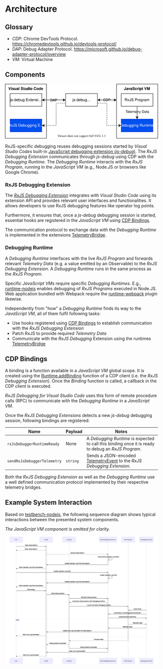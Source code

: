 # Architecture

## Glossary

- *CDP*: Chrome DevTools Protocol. https://chromedevtools.github.io/devtools-protocol/
- *DAP*: Debug Adapter Protocol. https://microsoft.github.io/debug-adapter-protocol/overview
- *VM*: Virtual Machine

## Components

![Component Overview Diagram](docs/component-overview.drawio.svg)

RxJS-specific debugging reuses debugging sessions started by *Visual Studio Codes* built-in [JavaScript debugging extension (*js-debug*)](https://github.com/microsoft/vscode-js-debug). The *RxJS Debugging Extension* communicates through *js-debug* using CDP with the *Debugging Runtime*. The *Debugging Runtime* interacts with the *RxJS Program*, running in the *JavaScript VM* (e.g., Node.JS or browsers like Google Chrome).

### RxJS Debugging Extension

The [*RxJS Debugging Extension*](./packages/extension) integrates with *Visual Studio Code* using its extension API and provides relevant user interfaces and functionalities. It allows developers to use RxJS debugging features like operator log points.

Furthermore, it ensures that, once a *js-debug* debugging session is started, essential hooks are registered in the *JavaScript VM* using [CDP Bindings](#cdp-bindings).

The communication protocol to exchange data with the *Debugging Runtime* is implemented in the extensions [TelemetryBridge](./packages/extension/src/telemetryBridge/index.ts).

### Debugging Runtime

A *Debugging Runtime* interfaces with the live *RxJS Program* and forwards relevant *Telemetry Data* (e.g. a value emitted by an Observable) to the *RxJS Debugging Extension*. A *Debugging Runtime* runs in the same process as the *RxJS Program*.

Specific *JavaScript VM*s require specific *Debugging Runtimes*. E.g., [runtime-nodejs](./packages/runtime-nodejs) enables debugging of *RxJS Programs* executed in Node.JS. Web application bundled with Webpack require the [runtime-webpack](./packages/runtime-webpack) plugin likewise.

Independently from "how" a *Debugging Runtime* finds its way to the *JavaScript VM*, all of them fulfil following tasks:

- Use hooks registered using [CDP Bindings](#cdp-bindings) to establish communication with the *RxJS Debugging Extension*
- Patch RxJS to provide required *Telemetry Data*
- Communicate with the *RxJS Debugging* Extension using the runtimes [TelemetryBridge](./packages/runtime/telemetryBridge.ts)

## CDP Bindings

A binding is a function available in a *JavaScript VM* global scope. It is created using the [Runtime.addBinding](https://chromedevtools.github.io/devtools-protocol/tot/Runtime/#method-addBinding) function of a CDP client (i.e. the *RxJS Debugging Extension*). Once the *Binding* function is called, a callback in the CDP client is executed.

*RxJS Debugging for Visual Studio Code* uses this form of remote procedure calls (RPC) to communicate with the *Debugging Runtime* in a *JavaScript VM*.

Once the *RxJS Debugging Extensions* detects a new *js-debug* debugging session, following bindings are registered:

| Name                        | Payload  | Notes                                                        |
| --------------------------- | -------- | ------------------------------------------------------------ |
| `rxJsDebuggerRuntimeReady`  | None     | A *Debugging Runtime* is expected to call this binding once it is ready to debug an *RxJS Program*. |
| `sendRxJsDebuggerTelemetry` | `string` | Sends a JSON-encoded [TelemetryEvent](./packages/telemetry/src/index.ts) to the *RxJS Debugging Extension*. |

Both the *RxJS Debugging Extension* as well as the *Debugging Runtime* use a well defined communication protocol implemented by their respective telemetry bridges.

## Example System Interaction

Based on [testbench-nodejs](./packages/testbench-nodejs), the following sequence diagram shows typical interactions between the presented system components.

*The JavaScript VM component is omitted for clarity.* 

![Example System Interaction Sequence Diagram](./docs/system-interactions-sequence-diagram.svg)

